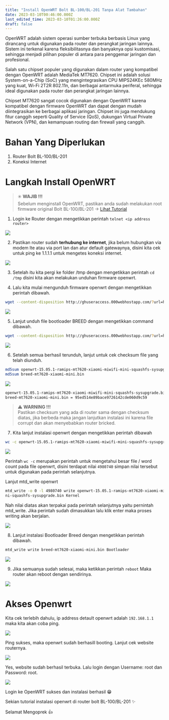```yaml
---
title: "Install OpenWRT Bolt BL-100/BL-201 Tanpa Alat Tambahan"
date: 2023-03-10T00:46:00.000Z
last_edited_time: 2023-03-10T01:26:00.000Z
draft: false
---
```


OpenWRT adalah sistem operasi sumber terbuka berbasis Linux yang dirancang untuk digunakan pada router dan perangkat jaringan lainnya. Sistem ini terkenal karena fleksibilitasnya dan banyaknya opsi kustomisasi, sehingga menjadi pilihan populer di antara para penggemar jaringan dan profesional.


Salah satu chipset populer yang digunakan dalam router yang kompatibel dengan OpenWRT adalah MediaTek MT7620. Chipset ini adalah solusi System-on-a-Chip (SoC) yang mengintegrasikan CPU MIPS24KEc 580MHz yang kuat, Wi-Fi 2T2R 802.11n, dan berbagai antarmuka periferal, sehingga ideal digunakan pada router dan perangkat jaringan lainnya.


Chipset MT7620 sangat cocok digunakan dengan OpenWRT karena kompatibel dengan firmware OpenWRT dan dapat dengan mudah diintegrasikan ke berbagai aplikasi jaringan. Chipset ini juga mendukung fitur canggih seperti Quality of Service (QoS), dukungan Virtual Private Network (VPN), dan kemampuan routing dan firewall yang canggih.


# Bahan Yang Diperlukan

1. Router Bolt BL-100/BL-201
2. Koneksi Internet

# Langkah Install OpenWRT


> ✳️ **WAJIB !!!**  
> Sebelum menginstall OpenWRT, pastikan anda sudah melakukan root firmware original Bolt BL-100/BL-201 → [Lihat Tutorial](https://radito.github.io/posts/25149034-6a06-4629-b657-5d42dac4a9b2/)


1. Login ke Router dengan mengetikkan perintah `telnet <ip address router>` 


![](https://www.dropbox.com/s/sghoiyx1i3lzffl/44ae0dec4d326b3c67a84726535728dc4f5dbd2eeb4dc1c1dd051b5bc1b7b7f0.png?dl=0&raw=1)


2. Pastikan router sudah **terhubung ke internet**, jika belum hubungkan via modem lte atau via port lan dan atur default gatewaynya, disini kita cek untuk ping ke 1.1.1.1 untuk mengetes koneksi internet.


![](https://www.dropbox.com/s/7d0turx6vsmws95/bcbb6633063b1c1557fd536f58a5d53fbd0658bc7e8866d95ba6a95533e5c04e.png?dl=0&raw=1)


3. Setelah itu kita pergi ke folder /tmp dengan mengetikkan perintah `cd /tmp` disini kita akan melakukan unduhan firmware openwrt.


4. Lalu kita mulai mengunduh firmware openwrt dengan mengetikkan perintah dibawah.


```bash
wget --content-disposition http://ghuseraccess.000webhostapp.com/?url=https://raw.githubusercontent.com/radito/fw-bl100-openwrt/master/openwrt-15.05.1-ramips-mt7620-xiaomi-miwifi-mini-squashfs-sysupgrade.bin
```


![](https://www.dropbox.com/s/7yg2japqj3caj1d/1c1465fa2694576e88988b477c25e5cd29a32d178b6ac1281ad3d9bff26a1d92.png?dl=0&raw=1)


5. Lanjut unduh file bootloader BREED dengan mengetikkan command dibawah.


```bash
wget --content-disposition http://ghuseraccess.000webhostapp.com/?url=https://raw.githubusercontent.com/radito/fw-bl100-openwrt/master/breed-mt7620-xiaomi-mini.bin
```


![](https://www.dropbox.com/s/n9jalwroywc6pes/16c74f95c38514aac4617f88eacd8c711c54db7437e35ff202827db9fe4c2d06.png?dl=0&raw=1)


6. Setelah semua berhasil terunduh, lanjut untuk cek checksum file yang telah diunduh.


```bash
md5sum openwrt-15.05.1-ramips-mt7620-xiaomi-miwifi-mini-squashfs-sysupgrade.bin
md5sum breed-mt7620-xiaomi-mini.bin
```


![](https://www.dropbox.com/s/rlpivnu78md71wz/a8cf1d138065bf5bf6fbb0e51c96b372f467926554bfdb2cc45491ff192a7299.png?dl=0&raw=1)


```bash
openwrt-15.05.1-ramips-mt7620-xiaomi-miwifi-mini-squashfs-sysupgrade.bin = b060ae5daa529f356b41961692d22bf4
breed-mt7620-xiaomi-mini.bin = 95ed514e89bace9726142cde060d9c59
```


> ⚠️ **WARNING !!!**  
> Pastikan checksum yang ada di router sama dengan checksum diatas, jika berbeda maka jangan lanjutkan instalasi ini karena file corrupt dan akan menyebabkan router bricked.


7. Kita lanjut instalasi openwrt dengan mengetikkan perintah dibawah


```bash
wc -c openwrt-15.05.1-ramips-mt7620-xiaomi-miwifi-mini-squashfs-sysupgrade.bin
```


![](https://www.dropbox.com/s/12d7mx3xxsk7qkj/23bb09ba61c1670aa5b45d2743075288a4fa32b657969f90899998910bbfbc8c.png?dl=0&raw=1)


Perintah `wc -c` merupakan perintah untuk mengetahui besar file / word count pada file openwrt, disini terdapat nilai `4980740` simpan nilai tersebut untuk digunakan pada perintah selanjutnya.


Lanjut mtd_write openwrt


```bash
mtd_write -o 0 -l 4980740 write openwrt-15.05.1-ramips-mt7620-xiaomi-miwifi-mi
ni-squashfs-sysupgrade.bin Kernel
```


Nah nilai diatas akan terpakai pada perintah selanjutnya yaitu pernintah mtd_write. Jika perintah sudah dimasukkan lalu klik enter maka proses writing akan berjalan.


![](https://www.dropbox.com/s/i6f9e808v8knvnz/80760600a05cae001c52707e20e0968722703346c57f5eaa2e59c0ea8fce1662.png?dl=0&raw=1)


8. Lanjut instalasi Bootloader Breed dengan mengetikkan perintah dibawah.


```bash
mtd_write write breed-mt7620-xiaomi-mini.bin Bootloader
```


![](https://www.dropbox.com/s/wncdiszsg3k2nhu/edfeced4a06dd443df9bf23b2975641861a3d02cad0d4fb13ff837171b6d9365.png?dl=0&raw=1)


9. Jika semuanya sudah selesai, maka ketikkan perintah `reboot` Maka router akan reboot dengan sendirinya.


![](https://www.dropbox.com/s/mrawr9zxp64rd1t/396a9d9f4ffc0a49de55f655fbed043c992b717d02d079618d5447901f1586b6.png?dl=0&raw=1)


# Akses Openwrt


Kita cek terlebih dahulu, ip address detault openwrt adalah `192.168.1.1` maka kita akan coba ping.


![](https://www.dropbox.com/s/twuufpuvhvw9ahr/af56efad25b6122110f5c32301cd943d6266e075bb1a746ce020ea2e33585e9a.png?dl=0&raw=1)


Ping sukses, maka openwrt sudah berhasill booting. Lanjut cek website routernya.


![](https://www.dropbox.com/s/f2blirgodq2g5a5/83cc76cd738f45847938da42c73b7b3b22a27133d58f01e31648635fc8770733.png?dl=0&raw=1)


Yes, website sudah berhasil terbuka. Lalu login dengan Username: root dan Password: root.


![](https://www.dropbox.com/s/ylu020t6tji2vdu/2578cd2561330039450a9c68f923556604c7b2cc2ad144404a1f4de7d167b783.png?dl=0&raw=1)


Login ke OpenWRT sukses dan instalasi berhasil 😁


Sekian tutorial instalasi openwrt di router bolt BL-100/BL-201 ✨


Selamat Mengoprek 👍

